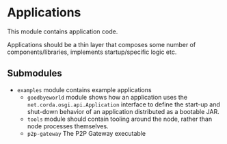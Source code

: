 # Applications

This module contains application code.

Applications should be a thin layer that composes some number of components/libraries, 
implements startup/specific logic etc. 

## Submodules

* `examples` module contains example applications
  * `goodbyeworld` module shows how an application uses the `net.corda.osgi.api.Application` interface to define
  the start-up and shut-down behavior of an application distributed as a bootable JAR.
  * `tools` module should contain tooling around the node, rather than node processes themselves.
  * `p2p-gateway` The P2P Gateway executable